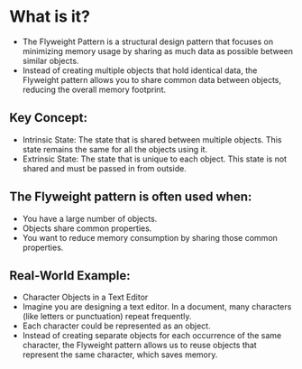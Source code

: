 # What is it?
- The Flyweight Pattern is a structural design pattern that focuses on minimizing memory usage by sharing as much data as possible between similar objects. 
- Instead of creating multiple objects that hold identical data, the Flyweight pattern allows you to share common data between objects, reducing the overall memory footprint.

## Key Concept:
- Intrinsic State: The state that is shared between multiple objects. This state remains the same for all the objects using it.
- Extrinsic State: The state that is unique to each object. This state is not shared and must be passed in from outside.

## The Flyweight pattern is often used when:
- You have a large number of objects.
- Objects share common properties.
- You want to reduce memory consumption by sharing those common properties.

## Real-World Example: 
- Character Objects in a Text Editor
- Imagine you are designing a text editor. In a document, many characters (like letters or punctuation) repeat frequently. 
- Each character could be represented as an object. 
- Instead of creating separate objects for each occurrence of the same character, the Flyweight pattern allows us to reuse objects that represent the same character, which saves memory.